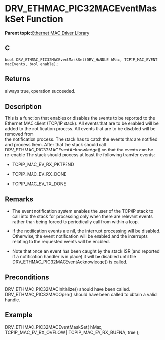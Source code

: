 # DRV\_ETHMAC\_PIC32MACEventMaskSet Function

**Parent topic:**[Ethernet MAC Driver Library](GUID-A4DC3D07-DDAD-4748-A855-304CA3439336.md)

## C

```
bool DRV_ETHMAC_PIC32MACEventMaskSet(DRV_HANDLE hMac, TCPIP_MAC_EVENT macEvents, bool enable); 
```

## Returns

always true, operation succeeded.

## Description

This is a function that enables or disables the events to be reported to the Ethernet MAC client \(TCP/IP stack\). All events that are to be enabled will be added to the notification process. All events that are to be disabled will be removed from<br />the notification process. The stack has to catch the events that are notified and process them. After that the stack should call DRV\_ETHMAC\_PIC32MACEventAcknowledge\(\) so that the events can be re-enable The stack should process at least the following transfer events:

-   TCPIP\_MAC\_EV\_RX\_PKTPEND

-   TCPIP\_MAC\_EV\_RX\_DONE

-   TCPIP\_MAC\_EV\_TX\_DONE


## Remarks

-   The event notification system enables the user of the TCP/IP stack to call into the stack for processing only when there are relevant events rather than being forced to periodically call from within a loop.

-   If the notification events are nil, the interrupt processing will be disabled. Otherwise, the event notification will be enabled and the interrupts relating to the requested events will be enabled.

-   Note that once an event has been caught by the stack ISR \(and reported if a notification handler is in place\) it will be disabled until the DRV\_ETHMAC\_PIC32MACEventAcknowledge\(\) is called.


## Preconditions

DRV\_ETHMAC\_PIC32MACInitialize\(\) should have been called. DRV\_ETHMAC\_PIC32MACOpen\(\) should have been called to obtain a valid handle.

## Example

DRV\_ETHMAC\_PIC32MACEventMaskSet\( hMac, TCPIP\_MAC\_EV\_RX\_OVFLOW \| TCPIP\_MAC\_EV\_RX\_BUFNA, true \);

